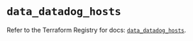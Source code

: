 # `data_datadog_hosts`

Refer to the Terraform Registry for docs: [`data_datadog_hosts`](https://registry.terraform.io/providers/datadog/datadog/3.67.0/docs/data-sources/hosts).
